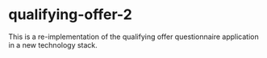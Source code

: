 # qualifying-offer-2

This is a re-implementation of the qualifying offer questionnaire application in a new technology stack.
